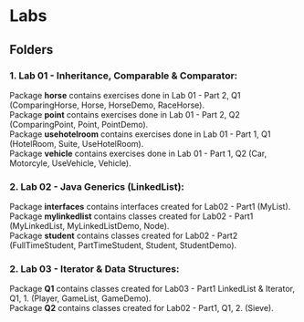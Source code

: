 # Labs

## Folders

### 1. Lab 01 - Inheritance, Comparable & Comparator:

<p> 
    Package <b>horse</b> contains exercises done in Lab 01 - Part 2, Q1 (ComparingHorse, Horse, HorseDemo, RaceHorse). <br>
    Package <b>point</b> contains exercises done in Lab 01 - Part 2, Q2 (ComparingPoint, Point, PointDemo). <br>
    Package <b>usehotelroom</b> contains exercises done in Lab 01 - Part 1, Q1 (HotelRoom, Suite, UseHotelRoom). <br>
    Package <b>vehicle</b> contains exercises done in Lab 01 - Part 1, Q2 (Car, Motorcyle, UseVehicle, Vehicle). <br>
</p>

### 2. Lab 02 - Java Generics (LinkedList):

<p> 
    Package <b>interfaces</b> contains interfaces created for Lab02 - Part1 (MyList). <br>
    Package <b>mylinkedlist</b> contains classes created for Lab02 - Part1 (MyLinkedList, MyLinkedListDemo, Node). <br>
    Package <b>student</b> contains classes created for Lab02 - Part2 (FullTimeStudent, PartTimeStudent, Student, StudentDemo). <br>
</p>

### 2. Lab 03 - Iterator & Data Structures:

<p> 
    Package <b>Q1</b> contains classes created for Lab03 - Part1 LinkedList & Iterator, Q1, 1. (Player, GameList, GameDemo). <br>
    Package <b>Q2</b> contains classes created for Lab02 - Part1, Q1, 2. (Sieve). <br>
</p>